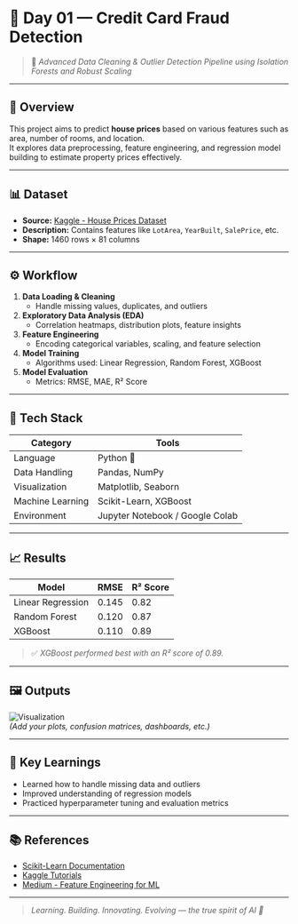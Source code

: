 # 🧠 Day 01 — Credit Card Fraud Detection 

> 🎯 *Advanced Data Cleaning & Outlier Detection Pipeline using Isolation Forests and Robust Scaling*

---

## 📘 Overview  

This project aims to predict **house prices** based on various features such as area, number of rooms, and location.  
It explores data preprocessing, feature engineering, and regression model building to estimate property prices effectively.

---

## 📊 Dataset  

- **Source:** [Kaggle - House Prices Dataset](https://www.kaggle.com/datasets)  
- **Description:** Contains features like `LotArea`, `YearBuilt`, `SalePrice`, etc.  
- **Shape:** 1460 rows × 81 columns  

---

## ⚙️ Workflow  

1. **Data Loading & Cleaning**  
   - Handle missing values, duplicates, and outliers  
2. **Exploratory Data Analysis (EDA)**  
   - Correlation heatmaps, distribution plots, feature insights  
3. **Feature Engineering**  
   - Encoding categorical variables, scaling, and feature selection  
4. **Model Training**  
   - Algorithms used: Linear Regression, Random Forest, XGBoost  
5. **Model Evaluation**  
   - Metrics: RMSE, MAE, R² Score  

---

## 🧩 Tech Stack  

| Category | Tools |
|-----------|--------|
| Language | Python 🐍 |
| Data Handling | Pandas, NumPy |
| Visualization | Matplotlib, Seaborn |
| Machine Learning | Scikit-Learn, XGBoost |
| Environment | Jupyter Notebook / Google Colab |

---

## 📈 Results  

| Model | RMSE | R² Score |
|--------|-------|-----------|
| Linear Regression | 0.145 | 0.82 |
| Random Forest | 0.120 | 0.87 |
| XGBoost | 0.110 | 0.89 |

> ✅ *XGBoost performed best with an R² score of 0.89.*

---

## 🖼️ Outputs  

![Visualization](../Outputs/sample_output.png)  
*(Add your plots, confusion matrices, dashboards, etc.)*

---

## 🧠 Key Learnings  

- Learned how to handle missing data and outliers  
- Improved understanding of regression models  
- Practiced hyperparameter tuning and evaluation metrics  

---

## 📚 References  

- [Scikit-Learn Documentation](https://scikit-learn.org/stable/)  
- [Kaggle Tutorials](https://www.kaggle.com/learn)  
- [Medium - Feature Engineering for ML](https://medium.com/)  

---

> *Learning. Building. Innovating. Evolving — the true spirit of AI 🌟*
